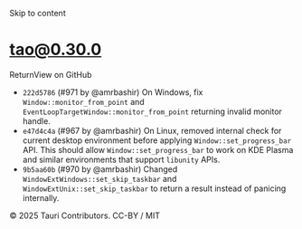 Skip to content
# tao@0.30.0
ReturnView on GitHub
  * `222d5786` (#971 by @amrbashir) On Windows, fix `Window::monitor_from_point` and `EventLoopTargetWindow::monitor_from_point` returning invalid monitor handle.
  * `e47d4c4a` (#967 by @amrbashir) On Linux, removed internal check for current desktop environment before applying `Window::set_progress_bar` API. This should allow `Window::set_progress_bar` to work on KDE Plasma and similar environments that support `libunity` APIs.
  * `9b5aa60b` (#970 by @amrbashir) Changed `WindowExtWindows::set_skip_taskbar` and `WindowExtUnix::set_skip_taskbar` to return a result instead of panicing internally.


© 2025 Tauri Contributors. CC-BY / MIT
